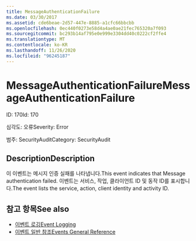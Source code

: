 ```yaml
---
title: MessageAuthenticationFailure
ms.date: 03/30/2017
ms.assetid: cde6beae-2d57-447e-8885-a1cfc66bbcbb
ms.openlocfilehash: 0ec440f0273e58d4a4ae0ae21fec765320a7f093
ms.sourcegitcommit: bc293b14af795e0e999e3304dd40c0222cf2ffe4
ms.translationtype: MT
ms.contentlocale: ko-KR
ms.lasthandoff: 11/26/2020
ms.locfileid: "96245187"
---
```

# <a name="messageauthenticationfailure"></a><span data-ttu-id="77e8c-102">MessageAuthenticationFailure</span><span class="sxs-lookup"><span data-stu-id="77e8c-102">MessageAuthenticationFailure</span></span>

<span data-ttu-id="77e8c-103">ID: 170</span><span class="sxs-lookup"><span data-stu-id="77e8c-103">Id: 170</span></span>  
  
 <span data-ttu-id="77e8c-104">심각도: 오류</span><span class="sxs-lookup"><span data-stu-id="77e8c-104">Severity: Error</span></span>  
  
 <span data-ttu-id="77e8c-105">범주: SecurityAudit</span><span class="sxs-lookup"><span data-stu-id="77e8c-105">Category: SecurityAudit</span></span>  
  
## <a name="description"></a><span data-ttu-id="77e8c-106">Description</span><span class="sxs-lookup"><span data-stu-id="77e8c-106">Description</span></span>  

 <span data-ttu-id="77e8c-107">이 이벤트는 메시지 인증 실패를 나타냅니다.</span><span class="sxs-lookup"><span data-stu-id="77e8c-107">This event indicates that Message authentication failed.</span></span> <span data-ttu-id="77e8c-108">이벤트는 서비스, 작업, 클라이언트 ID 및 동작 ID를 표시합니다.</span><span class="sxs-lookup"><span data-stu-id="77e8c-108">The event lists the service, action, client identity and activity ID.</span></span>  
  
## <a name="see-also"></a><span data-ttu-id="77e8c-109">참고 항목</span><span class="sxs-lookup"><span data-stu-id="77e8c-109">See also</span></span>

- [<span data-ttu-id="77e8c-110">이벤트 로깅</span><span class="sxs-lookup"><span data-stu-id="77e8c-110">Event Logging</span></span>](index.md)
- [<span data-ttu-id="77e8c-111">이벤트 일반 참조</span><span class="sxs-lookup"><span data-stu-id="77e8c-111">Events General Reference</span></span>](events-general-reference.md)
